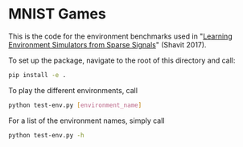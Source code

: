# MNIST Games
This is the code for the environment benchmarks used in 
"[Learning Environment Simulators from Sparse Signals](http://yonadavshavit.com/assets/files/masters-engineering-thesis.pdf)" (Shavit 2017).

To set up the package, navigate to the root of this directory and call:
```bash
pip install -e .
```

To play the different environments, call
```bash
python test-env.py [environment_name]
```

For a list of the environment names, simply call 
```bash
python test-env.py -h
```
